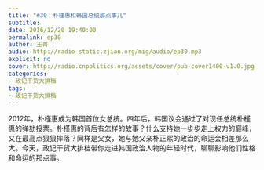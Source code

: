 ```yaml
---
title: "#30：朴槿惠和韩国总统那点事儿"
subtitle: 
date: 2016/12/20 19:40:00
permalink: ep30
author: 王菁
audio: http://radio-static.zjian.org/mig/audio/ep30.mp3
explicit: no
cover: http://radio.cnpolitics.org/assets/cover/pub-cover1400-v1.0.jpg
categories:
- 政记干货大排档
tags:
- 政记干货大排档
---
```


2012年，朴槿惠成为韩国首位女总统。四年后，韩国议会通过了对现任总统朴槿惠的弹劾投票。朴槿惠的背后有怎样的故事？什么支持她一步步走上权力的巅峰，又在最高点狠狠摔落？同样是父女，她与她父亲朴正熙的政治的命运会相差那么大。今天，政记干货大排档带你走进韩国政治人物的年轻时代，聊聊影响他们性格和命运的那点事。
